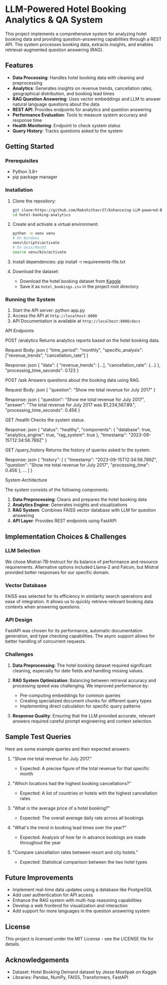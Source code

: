 # LLM-Powered Hotel Booking Analytics & QA System

This project implements a comprehensive system for analyzing hotel booking data and providing question-answering capabilities through a REST API. The system processes booking data, extracts insights, and enables retrieval-augmented question answering (RAG).

## Features

- **Data Processing**: Handles hotel booking data with cleaning and preprocessing
- **Analytics**: Generates insights on revenue trends, cancellation rates, geographical distribution, and booking lead times
- **RAG Question Answering**: Uses vector embeddings and LLM to answer natural language questions about the data
- **REST API**: Provides endpoints for analytics and question answering
- **Performance Evaluation**: Tools to measure system accuracy and response time
- **Health Monitoring**: Endpoint to check system status
- **Query History**: Tracks questions asked to the system

## Getting Started

### Prerequisites

- Python 3.8+
- pip package manager

### Installation

1. Clone the repository:
   ```bash
   git clone:https://github.com/Rakshithavr27/Enhanceing-LLM-powered-Booking-analytics-QA-using-RAG.git
   cd hotel-booking-analytics
   ```

2. Create and activate a virtual environment:
   ```bash
   python -m venv venv
   # On Windows
   venv\Scripts\activate
   # On Unix/MacOS
   source venv/bin/activate
   ```

3. Install dependencies:
     pip install -r requirements-file.txt


4. Download the dataset:
   - Download the hotel booking dataset from [Kaggle](https://www.kaggle.com/jessemostipak/hotel-booking-demand)
   - Save it as `hotel_bookings.csv` in the project root directory

### Running the System

1. Start the API server:
   python app.py
2. Access the API at `http://localhost:8000`
3. API Documentation is available at `http://localhost:8000/docs`

API Endpoints

POST /analytics
Returns analytics reports based on the hotel booking data.

Request Body:
json
{
  "time_period": "monthly",
  "specific_analysis": ["revenue_trends", "cancellation_rate"]
}


Response:
json
{
  "data": {
    "revenue_trends": [...],
    "cancellation_rate": {...}
  },
  "processing_time_seconds": 0.123
}


 POST /ask
Answers questions about the booking data using RAG.

Request Body:
json
{
  "question": "Show me total revenue for July 2017"
}


Response:
json
{
  "question": "Show me total revenue for July 2017",
  "answer": "The total revenue for July 2017 was $1,234,567.89.",
  "processing_time_seconds": 0.456
}


GET /health
Checks the system status.

Response:
json
{
  "status": "healthy",
  "components": {
    "database": true,
    "analytics_engine": true,
    "rag_system": true
  },
  "timestamp": "2023-09-15T12:34:56.789Z"
}


 GET /query_history
Returns the history of queries asked to the system.

Response:
json
{
  "history": [
    {
      "timestamp": "2023-09-15T12:34:56.789Z",
      "question": "Show me total revenue for July 2017",
      "processing_time": 0.456
    },
    ...
  ]
}


 System Architecture

The system consists of the following components:

1. **Data Preprocessing**: Cleans and prepares the hotel booking data
2. **Analytics Engine**: Generates insights and visualizations
3. **RAG System**: Combines FAISS vector database with LLM for question answering
4. **API Layer**: Provides REST endpoints using FastAPI

## Implementation Choices & Challenges

### LLM Selection
We chose Mistral-7B-Instruct for its balance of performance and resource requirements. Alternative options included Llama-2 and Falcon, but Mistral provided better responses for our specific domain.

### Vector Database
FAISS was selected for its efficiency in similarity search operations and ease of integration. It allows us to quickly retrieve relevant booking data contexts when answering questions.

### API Design
FastAPI was chosen for its performance, automatic documentation generation, and type checking capabilities. The async support allows for better handling of concurrent requests.

### Challenges

1. **Data Preprocessing**: The hotel booking dataset required significant cleaning, especially for date fields and handling missing values.

2. **RAG System Optimization**: Balancing between retrieval accuracy and processing speed was challenging. We improved performance by:
   - Pre-computing embeddings for common queries
   - Creating specialized document chunks for different query types
   - Implementing direct calculation for specific query patterns

3. **Response Quality**: Ensuring that the LLM provided accurate, relevant answers required careful prompt engineering and context selection.

## Sample Test Queries

Here are some example queries and their expected answers:

1. "Show me total revenue for July 2017."
   - Expected: A precise figure of the total revenue for that specific month

2. "Which locations had the highest booking cancellations?"
   - Expected: A list of countries or hotels with the highest cancellation rates

3. "What is the average price of a hotel booking?"
   - Expected: The overall average daily rate across all bookings

4. "What's the trend in booking lead times over the year?"
   - Expected: Analysis of how far in advance bookings are made throughout the year

5. "Compare cancellation rates between resort and city hotels."
   - Expected: Statistical comparison between the two hotel types

## Future Improvements

- Implement real-time data updates using a database like PostgreSQL
- Add user authentication for API access
- Enhance the RAG system with multi-hop reasoning capabilities
- Develop a web frontend for visualization and interaction
- Add support for more languages in the question answering system

## License

This project is licensed under the MIT License - see the LICENSE file for details.

## Acknowledgements

- Dataset: Hotel Booking Demand dataset by Jesse Mostipak on Kaggle
- Libraries: Pandas, NumPy, FAISS, Transformers, FastAPI

